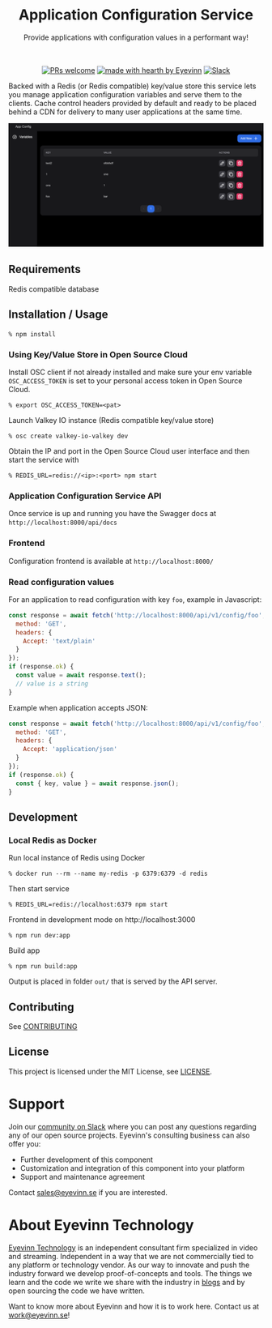 <h1 align="center">
  Application Configuration Service
</h1>

<div align="center">
  Provide applications with configuration values in a performant way!
  <br />
  <br />
</div>

<div align="center">
<br />

[![PRs welcome](https://img.shields.io/badge/PRs-welcome-ff69b4.svg?style=flat-square)](https://github.com/eyevinn/{{repo-name}}/issues?q=is%3Aissue+is%3Aopen+label%3A%22help+wanted%22)
[![made with hearth by Eyevinn](https://img.shields.io/badge/made%20with%20%E2%99%A5%20by-Eyevinn-59cbe8.svg?style=flat-square)](https://github.com/eyevinn)
[![Slack](http://slack.streamingtech.se/badge.svg)](http://slack.streamingtech.se)

</div>

Backed with a Redis (or Redis compatible) key/value store this service lets you manage application configuration variables and serve them to the clients. Cache control headers provided by default and ready to be placed behind a CDN for delivery to many user applications at the same time.

![Screenshot](screenshot.png)
## Requirements

Redis compatible database

## Installation / Usage

```
% npm install
```

### Using Key/Value Store in Open Source Cloud

Install OSC client if not already installed and make sure your env variable `OSC_ACCESS_TOKEN` is set to your personal access token in Open Source Cloud.

```
% export OSC_ACCESS_TOKEN=<pat>
```

Launch Valkey IO instance (Redis compatible key/value store)

```
% osc create valkey-io-valkey dev
```

Obtain the IP and port in the Open Source Cloud user interface and then start the service with

```
% REDIS_URL=redis://<ip>:<port> npm start
```

### Application Configuration Service API

Once service is up and running you have the Swagger docs at `http://localhost:8000/api/docs`

### Frontend

Configuration frontend is available at `http://localhost:8000/`

### Read configuration values

For an application to read configuration with key `foo`, example in Javascript:

```javascript
const response = await fetch('http://localhost:8000/api/v1/config/foo', {
  method: 'GET',
  headers: {
    Accept: 'text/plain'
  }
});
if (response.ok) {
  const value = await response.text();
  // value is a string
}
```

Example when application accepts JSON:

```javascript
const response = await fetch('http://localhost:8000/api/v1/config/foo', {
  method: 'GET',
  headers: {
    Accept: 'application/json'
  }
});
if (response.ok) {
  const { key, value } = await response.json();
}
```

## Development

### Local Redis as Docker

Run local instance of Redis using Docker

```
% docker run --rm --name my-redis -p 6379:6379 -d redis
```

Then start service

```
% REDIS_URL=redis://localhost:6379 npm start
```

Frontend in development mode on http://localhost:3000

```
% npm run dev:app
```

Build app

```
% npm run build:app
```

Output is placed in folder `out/` that is served by the API server.

## Contributing

See [CONTRIBUTING](CONTRIBUTING.md)

## License

This project is licensed under the MIT License, see [LICENSE](LICENSE).

# Support

Join our [community on Slack](http://slack.streamingtech.se) where you can post any questions regarding any of our open source projects. Eyevinn's consulting business can also offer you:

- Further development of this component
- Customization and integration of this component into your platform
- Support and maintenance agreement

Contact [sales@eyevinn.se](mailto:sales@eyevinn.se) if you are interested.

# About Eyevinn Technology

[Eyevinn Technology](https://www.eyevinntechnology.se) is an independent consultant firm specialized in video and streaming. Independent in a way that we are not commercially tied to any platform or technology vendor. As our way to innovate and push the industry forward we develop proof-of-concepts and tools. The things we learn and the code we write we share with the industry in [blogs](https://dev.to/video) and by open sourcing the code we have written.

Want to know more about Eyevinn and how it is to work here. Contact us at work@eyevinn.se!
